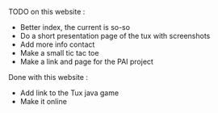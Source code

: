 TODO on this website :

- Better index, the current is so-so
- Do a short presentation page of the tux with screenshots
- Add more info contact
- Make a small tic tac toe
- Make a link and page for the PAI project

Done with this website :

- Add link to the Tux java game
- Make it online